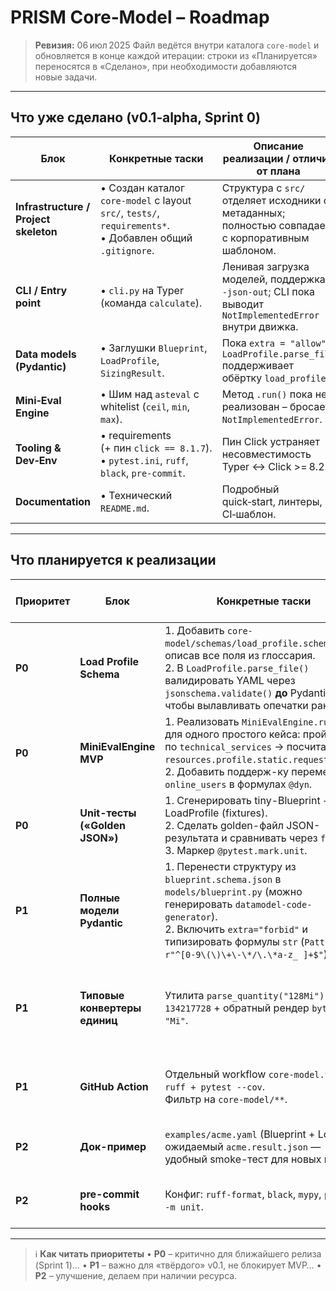 # PRISM **Core‑Model** – Roadmap

> **Ревизия:** 06 июл 2025
> Файл ведётся внутри каталога `core-model` и обновляется в конце каждой итерации: строки из «Планируется» переносятся в «Сделано», при необходимости добавляются новые задачи.

---

## Что **уже сделано** (v0.1‑alpha, Sprint 0)

| Блок                                  | Конкретные таски                                                                                            | Описание реализации / отличия от плана                                                                  |
| ------------------------------------- | ----------------------------------------------------------------------------------------------------------- | ------------------------------------------------------------------------------------------------------- |
| **Infrastructure / Project skeleton** | • Создан каталог `core-model` с layout `src/`, `tests/`, `requirements*`.<br>• Добавлен общий `.gitignore`. | Структура с `src/` отделяет исходники от метаданных; полностью совпадает с корпоративным шаблоном.      |
| **CLI / Entry point**                 | • `cli.py` на Typer (команда `calculate`).                                                                  | Ленивая загрузка моделей, поддержка `--json-out`; CLI пока выводит `NotImplementedError` внутри движка. |
| **Data models (Pydantic)**            | • Заглушки `Blueprint`, `LoadProfile`, `SizingResult`.                                                      | Пока `extra = "allow"`; `LoadProfile.parse_file` поддерживает обёртку `load_profile:`.                  |
| **Mini‑Eval Engine**                  | • Шим над `asteval` с whitelist (`ceil`, `min`, `max`).                                                     | Метод `.run()` пока не реализован – бросает `NotImplementedError`.                                      |
| **Tooling & Dev‑Env**                 | • requirements (+ пин `click == 8.1.7`).<br>• `pytest.ini`, `ruff`, `black`, `pre-commit`.                  | Пин Click устраняет несовместимость Typer ↔ Click >= 8.2.                                               |
| **Documentation**                     | • Технический `README.md`.                                                                                  | Подробный quick‑start, линтеры, CI‑шаблон.                                                              |

---

## Что **планируется к реализации**

| Приоритет | Блок                           | Конкретные таски                                                                                                                                                                                                                       | Почему сейчас / ценность                                                     |
| --------- | ------------------------------ | -------------------------------------------------------------------------------------------------------------------------------------------------------------------------------------------------------------------------------------- |------------------------------------------------------------------------------|
| **P0**    | **Load Profile Schema**        | 1. Добавить `core-model/schemas/load_profile.schema.json`, описав все поля из глоссария.<br>2. В `LoadProfile.parse_file()` валидировать YAML через `jsonschema.validate()` **до** Pydantic, чтобы вылавливать опечатки раньше.        | Без точной схемы любой ввод «скушается», тесты будут бессмысленны.           |
| **P0**    | **MiniEvalEngine MVP**         | 1. Реализовать `MiniEvalEngine.run()` для одного простого кейса: пройтись по `technical_services` → посчитать `resources.profile.static.requests`.<br>2. Добавить поддерж-ку переменной `online_users` в формулах `@dyn`.              | Покажет, что связка Blueprint + LoadProfile реально работает.                |
| **P0**    | **Unit-тесты («Golden JSON»)** | 1. Сгенерировать tiny-Blueprint + tiny-LoadProfile (fixtures).<br>2. Сделать golden-файл JSON-результата и сравнивать через `filecmp`.<br>3. Маркер `@pytest.mark.unit`.                                                               | Красная/зелёная лампочка для Eval и моделей.                                 |
| **P1**    | **Полные модели Pydantic**     | 1. Перенести структуру из `blueprint.schema.json` в `models/blueprint.py` (можно генерировать `datamodel-code-generator`).<br>2. Включить `extra="forbid"` и типизировать формулы `str` (`Pattern = r"^[0-9\(\)\+\-\*/\.\*a-z_ ]+$"`). | Сразу закрепит контракты, меньше сюрпризов дальше.                           |
| **P1**    | **Типовые конвертеры единиц**  | Утилита `parse_quantity("128Mi") -> 134217728` + обратный рендер `bytes -> "Mi"`.                                                                                                                                                      | Формулы начнут «сходиться» при сложении статических и динамических значений. |
| **P1**    | **GitHub Action**              | Отдельный workflow `core-model.yml`: `ruff + pytest --cov`. <br>Фильтр на `core-model/**`.                                                                                                                                             | Ранняя автоматизация избавит от сюрпризов в конце.                           |
| **P2**    | **Док-пример**                 | `examples/acme.yaml` (Blueprint + Load) и ожидаемый `acme.result.json` — удобный smoke-тест для новых коллег.                                                                                                                          | Ускорит онбординг и ручные проверки.                                         |
| **P2**    | **pre-commit hooks**           | Конфиг: `ruff-format`, `black`, `mypy`, `pytest -m unit`.                                                                                                                                                                              | Подтянет качество без лишних митингов.                                       |

---

> ℹ️ **Как читать приоритеты**
> • **P0** – критично для ближайшего релиза (Sprint 1)…
> • **P1** – важно для «твёрдого» v0.1, не блокирует MVP…
> • **P2** – улучшение, делаем при наличии ресурса.
